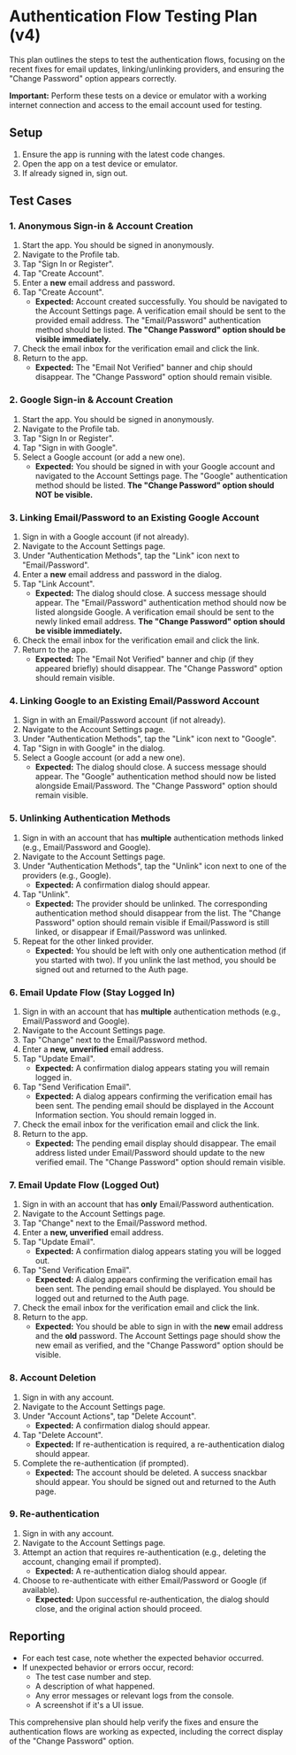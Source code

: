 # Authentication Flow Testing Plan (v4)

This plan outlines the steps to test the authentication flows, focusing on the recent fixes for email updates, linking/unlinking providers, and ensuring the "Change Password" option appears correctly.

**Important:** Perform these tests on a device or emulator with a working internet connection and access to the email account used for testing.

## Setup

1. Ensure the app is running with the latest code changes.
2. Open the app on a test device or emulator.
3. If already signed in, sign out.

## Test Cases

### 1. Anonymous Sign-in & Account Creation

1. Start the app. You should be signed in anonymously.
2. Navigate to the Profile tab.
3. Tap "Sign In or Register".
4. Tap "Create Account".
5. Enter a **new** email address and password.
6. Tap "Create Account".
    - **Expected:** Account created successfully. You should be navigated to the Account Settings page. A verification email should be sent to the provided email address. The "Email/Password" authentication method should be listed. **The "Change Password" option should be visible immediately.**
7. Check the email inbox for the verification email and click the link.
8. Return to the app.
    - **Expected:** The "Email Not Verified" banner and chip should disappear. The "Change Password" option should remain visible.

### 2. Google Sign-in & Account Creation

1. Start the app. You should be signed in anonymously.
2. Navigate to the Profile tab.
3. Tap "Sign In or Register".
4. Tap "Sign in with Google".
5. Select a Google account (or add a new one).
    - **Expected:** You should be signed in with your Google account and navigated to the Account Settings page. The "Google" authentication method should be listed. **The "Change Password" option should NOT be visible.**

### 3. Linking Email/Password to an Existing Google Account

1. Sign in with a Google account (if not already).
2. Navigate to the Account Settings page.
3. Under "Authentication Methods", tap the "Link" icon next to "Email/Password".
4. Enter a **new** email address and password in the dialog.
5. Tap "Link Account".
    - **Expected:** The dialog should close. A success message should appear. The "Email/Password" authentication method should now be listed alongside Google. A verification email should be sent to the newly linked email address. **The "Change Password" option should be visible immediately.**
6. Check the email inbox for the verification email and click the link.
7. Return to the app.
    - **Expected:** The "Email Not Verified" banner and chip (if they appeared briefly) should disappear. The "Change Password" option should remain visible.

### 4. Linking Google to an Existing Email/Password Account

1. Sign in with an Email/Password account (if not already).
2. Navigate to the Account Settings page.
3. Under "Authentication Methods", tap the "Link" icon next to "Google".
4. Tap "Sign in with Google" in the dialog.
5. Select a Google account (or add a new one).
    - **Expected:** The dialog should close. A success message should appear. The "Google" authentication method should now be listed alongside Email/Password. The "Change Password" option should remain visible.

### 5. Unlinking Authentication Methods

1. Sign in with an account that has **multiple** authentication methods linked (e.g., Email/Password and Google).
2. Navigate to the Account Settings page.
3. Under "Authentication Methods", tap the "Unlink" icon next to one of the providers (e.g., Google).
    - **Expected:** A confirmation dialog should appear.
4. Tap "Unlink".
    - **Expected:** The provider should be unlinked. The corresponding authentication method should disappear from the list. The "Change Password" option should remain visible if Email/Password is still linked, or disappear if Email/Password was unlinked.
5. Repeat for the other linked provider.
    - **Expected:** You should be left with only one authentication method (if you started with two). If you unlink the last method, you should be signed out and returned to the Auth page.

### 6. Email Update Flow (Stay Logged In)

1. Sign in with an account that has **multiple** authentication methods (e.g., Email/Password and Google).
2. Navigate to the Account Settings page.
3. Tap "Change" next to the Email/Password method.
4. Enter a **new, unverified** email address.
5. Tap "Update Email".
    - **Expected:** A confirmation dialog appears stating you will remain logged in.
6. Tap "Send Verification Email".
    - **Expected:** A dialog appears confirming the verification email has been sent. The pending email should be displayed in the Account Information section. You should remain logged in.
7. Check the email inbox for the verification email and click the link.
8. Return to the app.
    - **Expected:** The pending email display should disappear. The email address listed under Email/Password should update to the new verified email. The "Change Password" option should remain visible.

### 7. Email Update Flow (Logged Out)

1. Sign in with an account that has **only** Email/Password authentication.
2. Navigate to the Account Settings page.
3. Tap "Change" next to the Email/Password method.
4. Enter a **new, unverified** email address.
5. Tap "Update Email".
    - **Expected:** A confirmation dialog appears stating you will be logged out.
6. Tap "Send Verification Email".
    - **Expected:** A dialog appears confirming the verification email has been sent. The pending email should be displayed. You should be logged out and returned to the Auth page.
7. Check the email inbox for the verification email and click the link.
8. Return to the app.
    - **Expected:** You should be able to sign in with the **new** email address and the **old** password. The Account Settings page should show the new email as verified, and the "Change Password" option should be visible.

### 8. Account Deletion

1. Sign in with any account.
2. Navigate to the Account Settings page.
3. Under "Account Actions", tap "Delete Account".
    - **Expected:** A confirmation dialog should appear.
4. Tap "Delete Account".
    - **Expected:** If re-authentication is required, a re-authentication dialog should appear.
5. Complete the re-authentication (if prompted).
    - **Expected:** The account should be deleted. A success snackbar should appear. You should be signed out and returned to the Auth page.

### 9. Re-authentication

1. Sign in with any account.
2. Navigate to the Account Settings page.
3. Attempt an action that requires re-authentication (e.g., deleting the account, changing email if prompted).
    - **Expected:** A re-authentication dialog should appear.
4. Choose to re-authenticate with either Email/Password or Google (if available).
    - **Expected:** Upon successful re-authentication, the dialog should close, and the original action should proceed.

## Reporting

- For each test case, note whether the expected behavior occurred.
- If unexpected behavior or errors occur, record:
  - The test case number and step.
  - A description of what happened.
  - Any error messages or relevant logs from the console.
  - A screenshot if it's a UI issue.

This comprehensive plan should help verify the fixes and ensure the authentication flows are working as expected, including the correct display of the "Change Password" option.
